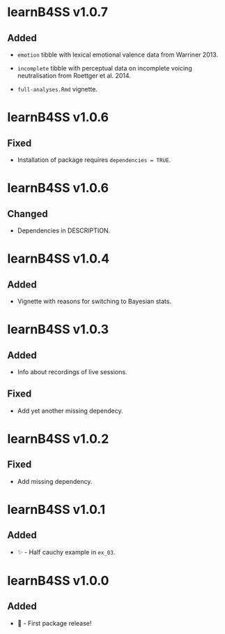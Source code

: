 # learnB4SS v1.0.7

## Added

- `emotion` tibble with lexical emotional valence data from Warriner 2013.

- `incomplete` tibble with perceptual data on incomplete voicing neutralisation from Roettger et al. 2014.

- `full-analyses.Rmd` vignette.

# learnB4SS v1.0.6

## Fixed

- Installation of package requires `dependencies = TRUE`.



# learnB4SS v1.0.6

## Changed

- Dependencies in DESCRIPTION.



# learnB4SS v1.0.4

## Added

* Vignette with reasons for switching to Bayesian stats.



# learnB4SS v1.0.3

## Added

* Info about recordings of live sessions.

## Fixed

* Add yet another missing dependecy.



# learnB4SS v1.0.2

## Fixed

* Add missing dependency.



# learnB4SS v1.0.1

## Added

* ✨ - Half cauchy example in `ex_03`.



# learnB4SS v1.0.0

## Added

* 🎉 - First package release!
